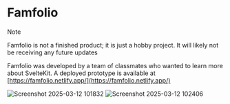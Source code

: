 # Famfolio

> [!Note]
> Famfolio is not a finished product; it is just a hobby project.
> It will likely not be receiving any future updates

Famfolio was developed by a team of classmates who wanted to learn more about SvelteKit.
A deployed prototype is available at [https://famfolio.netlify.app/](https://famfolio.netlify.app/)

![Screenshot 2025-03-12 101832](https://github.com/user-attachments/assets/2d11834f-1cca-45fd-881c-2de09b439e7a)
![Screenshot 2025-03-12 102406](https://github.com/user-attachments/assets/b96d1902-4ff5-4705-a8c3-59a5c12fada0)
